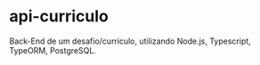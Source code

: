 # api-curriculo
Back-End de um desafio/currículo, utilizando Node.js, Typescript, TypeORM, PostgreSQL. 
